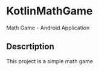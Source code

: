 # KotlinMathGame
 Math Game - Android Application

## Descrtiption
This project is a simple math game

